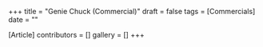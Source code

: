 +++
title = "Genie Chuck (Commercial)"
draft = false
tags = [Commercials]
date = ""

[Article]
contributors = []
gallery = []
+++
